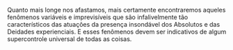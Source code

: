 ﻿Quanto mais longe nos afastamos, mais certamente encontraremos aqueles fenômenos variáveis e imprevisíveis que são infalivelmente tão característicos das atuações da presença insondável dos Absolutos e das Deidades experienciais. E esses fenômenos devem ser indicativos de algum supercontrole universal de todas as coisas.